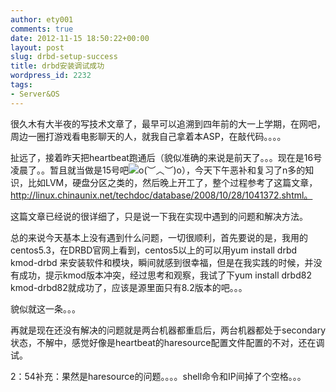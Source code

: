 ```yaml
---
author: ety001
comments: true
date: 2012-11-15 18:50:22+00:00
layout: post
slug: drbd-setup-success
title: drbd安装调试成功
wordpress_id: 2232
tags:
- Server&OS
---
```


很久木有大半夜的写技术文章了，最早可以追溯到四年前的大一上学期，在网吧，周边一圈打游戏看电影聊天的人，就我自己拿着本ASP，在敲代码。。。。

扯远了，接着昨天把heartbeat跑通后（貌似准确的来说是前天了。。。现在是16号凌晨了。。暂且就当做是15号吧![](file:///C:\Users\ETY001\AppData\Roaming\Tencent\QQPinyin\Face\ImageCache\28.gif)o(︶︿︶)o），今天下午恶补和复习了n多的知识，比如LVM，硬盘分区之类的，然后晚上开工了，整个过程参考了这篇文章，http://linux.chinaunix.net/techdoc/database/2008/10/28/1041372.shtml。

这篇文章已经说的很详细了，只是说一下我在实现中遇到的问题和解决方法。

总的来说今天基本上没有遇到什么问题，一切很顺利，首先要说的是，我用的centos5.3，在DRBD官网上看到，centos5以上的可以用yum install drbd kmod-drbd 来安装软件和模块，瞬间就感到很幸福，但是在我实践的时候，并没有成功，提示kmod版本冲突，经过思考和观察，我试了下yum install drbd82 kmod-drbd82就成功了，应该是源里面只有8.2版本的吧。。。

貌似就这一条。。。

再就是现在还没有解决的问题就是两台机器都重启后，两台机器都处于secondary状态，不解中，感觉好像是heartbeat的haresource配置文件配置的不对，还在调试。

2：54补充：果然是haresource的问题。。。。shell命令和IP间掉了个空格。。。
